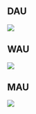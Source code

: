 ## DAU
<img src="https://github.com/avgalkov/Analytic-projects/blob/main/social%20app/assets/DAU.jpg"/>

## WAU
<img src="https://github.com/avgalkov/Analytic-projects/blob/main/social%20app/assets/WAU.jpg"/>

## MAU
<img src="https://github.com/avgalkov/Analytic-projects/blob/main/social%20app/assets/MAU.jpg"/>